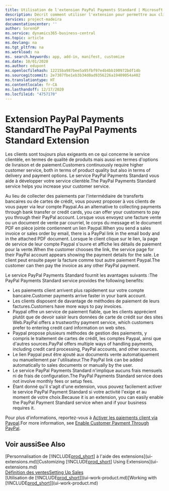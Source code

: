 ```yaml
---
title: Utilisation de l'extension PayPal Payments Standard | Microsoft Docs
description: Décrit comment utiliser l'extension pour permettre aux clients d'effectuer des paiements avec Paypal.
services: project-madeira
documentationcenter: ''
author: SorenGP
ms.service: dynamics365-business-central
ms.topic: article
ms.devlang: na
ms.tgt_pltfrm: na
ms.workload: na
ms. search.keywords: app, add-in, manifest, customize
ms.date: 10/01/2020
ms.author: edupont
ms.openlocfilehash: 12215ba987bee5a95fbf97e4b4bb190972bdf14b
ms.sourcegitcommit: 2e7307fbe1eb3b34d0ad9356226a19409054a402
ms.translationtype: HT
ms.contentlocale: fr-CA
ms.lasthandoff: 12/17/2020
ms.locfileid: "4757170"
---
```

# <a name="the-paypal-payments-standard-extension"></a><span data-ttu-id="c39b8-103">Extension PayPal Payments Standard</span><span class="sxs-lookup"><span data-stu-id="c39b8-103">The PayPal Payments Standard Extension</span></span>
<span data-ttu-id="c39b8-104">Les clients sont toujours plus exigeants en ce qui concerne le service clientèle, en termes de qualité de produits mais aussi en termes d'options de livraison et de paiement.</span><span class="sxs-lookup"><span data-stu-id="c39b8-104">Customers continuously require higher customer service, both in terms of product quality but also in terms of delivery and payment options.</span></span> <span data-ttu-id="c39b8-105">Le service PayPal Payments Standard vous aide à développer votre service clientèle.</span><span class="sxs-lookup"><span data-stu-id="c39b8-105">The PayPal Payments Standard service helps you increase your customer service.</span></span>

<span data-ttu-id="c39b8-106">Au lieu de collecter des paiements par l'intermédiaire de transferts bancaires ou de cartes de crédit, vous pouvez proposer à vos clients de vous payer via leur compte Paypal.</span><span class="sxs-lookup"><span data-stu-id="c39b8-106">As an alternative to collecting payments through bank transfer or credit cards, you can offer your customers to pay you through their PayPal account.</span></span> <span data-ttu-id="c39b8-107">Lorsque vous envoyez une facture vente ou un document de vente par courriel, le corps du message et le document PDF en pièce jointe contiennent un lien Paypal.</span><span class="sxs-lookup"><span data-stu-id="c39b8-107">When you send a sales invoice or sales order by email, there is a PayPal link in the email body and in the attached PDF document.</span></span> <span data-ttu-id="c39b8-108">Lorsque le client clique sur le lien, la page de service de leur compte Paypal s'ouvre et affiche les détails de paiement pour la vente.</span><span class="sxs-lookup"><span data-stu-id="c39b8-108">When the customer chooses the link, the service page for their PayPal account appears showing the payment details for the sale.</span></span> <span data-ttu-id="c39b8-109">Le client peut ensuite payer la facture comme tout autre paiement Paypal.</span><span class="sxs-lookup"><span data-stu-id="c39b8-109">The customer can then pay the invoice as any other PayPal payment.</span></span>

<span data-ttu-id="c39b8-110">Le service PayPal Payments Standard fournit les avantages suivants :</span><span class="sxs-lookup"><span data-stu-id="c39b8-110">The PayPal Payments Standard service provides the following benefits:</span></span>

* <span data-ttu-id="c39b8-111">Les paiements client arrivent plus rapidement sur votre compte bancaire.</span><span class="sxs-lookup"><span data-stu-id="c39b8-111">Customer payments arrive faster in your bank account.</span></span>
* <span data-ttu-id="c39b8-112">Les clients disposent de davantage de méthodes de paiement de leurs factures.</span><span class="sxs-lookup"><span data-stu-id="c39b8-112">Customers have more ways to pay invoices.</span></span>
* <span data-ttu-id="c39b8-113">Paypal offre un service de paiement fiable, que les clients apprécient plutôt que de devoir saisir leurs données de carte de crédit sur des sites Web.</span><span class="sxs-lookup"><span data-stu-id="c39b8-113">PayPal offers a trustworthy payment service, which customers prefer to entering credit card information on web sites.</span></span>
* <span data-ttu-id="c39b8-114">Paypal propose plusieurs méthodes de gestion des paiements, y compris le traitement de cartes de crédit, les comptes Paypal, ainsi que d'autres sources.</span><span class="sxs-lookup"><span data-stu-id="c39b8-114">PayPal offers multiple ways of handling payments, including credit card processing, PayPal accounts, and other sources.</span></span>
* <span data-ttu-id="c39b8-115">Le lien Paypal peut être ajouté aux documents vente automatiquement ou manuellement par l'utilisateur.</span><span class="sxs-lookup"><span data-stu-id="c39b8-115">The PayPal link can be added automatically to sales documents or manually by the user.</span></span>
* <span data-ttu-id="c39b8-116">Le service PayPal Payments Standard n'implique aucuns frais mensuels ni de frais de configuration.</span><span class="sxs-lookup"><span data-stu-id="c39b8-116">The PayPal Payments Standard service does not involve monthly fees or setup fees.</span></span>
* <span data-ttu-id="c39b8-117">Étant donné qu'il s'agit d'une extension, vous pouvez facilement activer le service PayPal Payment Standard si votre activité l'exige et au moment de votre choix.</span><span class="sxs-lookup"><span data-stu-id="c39b8-117">Because it is an extension, you can easily enable the PayPal Payment Standard service when and if your business requires it.</span></span>  

<span data-ttu-id="c39b8-118">Pour plus d'informations, reportez-vous à [Activer les paiements client via Paypal](sales-how-enable-payment-service-extensions.md).</span><span class="sxs-lookup"><span data-stu-id="c39b8-118">For more information, see [Enable Customer Payment Through PayPal](sales-how-enable-payment-service-extensions.md).</span></span>

## <a name="see-also"></a><span data-ttu-id="c39b8-119">Voir aussi</span><span class="sxs-lookup"><span data-stu-id="c39b8-119">See Also</span></span>
<span data-ttu-id="c39b8-120">[Personnalisation de [!INCLUDE[prod_short](includes/prod_short.md)] à l'aide des extensions](ui-extensions.md)</span><span class="sxs-lookup"><span data-stu-id="c39b8-120">[Customizing [!INCLUDE[prod_short](includes/prod_short.md)] Using Extensions](ui-extensions.md)</span></span>  
[<span data-ttu-id="c39b8-121">Définition des ventes</span><span class="sxs-lookup"><span data-stu-id="c39b8-121">Setting Up Sales</span></span>](sales-setup-sales.md)  
<span data-ttu-id="c39b8-122">[Utilisation de [!INCLUDE[prod_short](includes/prod_short.md)]](ui-work-product.md)</span><span class="sxs-lookup"><span data-stu-id="c39b8-122">[Working with [!INCLUDE[prod_short](includes/prod_short.md)]](ui-work-product.md)</span></span>

